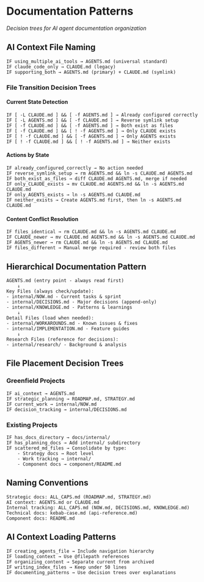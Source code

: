 # Documentation Patterns

*Decision trees for AI agent documentation organization*

## AI Context File Naming

```
IF using_multiple_ai_tools → AGENTS.md (universal standard)
IF claude_code_only → CLAUDE.md (legacy)
IF supporting_both → AGENTS.md (primary) + CLAUDE.md (symlink)
```

### File Transition Decision Trees

#### Current State Detection
```
IF [ -L CLAUDE.md ] && [ -f AGENTS.md ] → Already configured correctly
IF [ -L AGENTS.md ] && [ -f CLAUDE.md ] → Reverse symlink setup
IF [ -f CLAUDE.md ] && [ -f AGENTS.md ] → Both exist as files
IF [ -f CLAUDE.md ] && [ ! -f AGENTS.md ] → Only CLAUDE exists
IF [ ! -f CLAUDE.md ] && [ -f AGENTS.md ] → Only AGENTS exists  
IF [ ! -f CLAUDE.md ] && [ ! -f AGENTS.md ] → Neither exists
```

#### Actions by State
```
IF already_configured_correctly → No action needed
IF reverse_symlink_setup → rm AGENTS.md && ln -s CLAUDE.md AGENTS.md
IF both_exist_as_files → diff CLAUDE.md AGENTS.md, merge if needed
IF only_CLAUDE_exists → mv CLAUDE.md AGENTS.md && ln -s AGENTS.md CLAUDE.md
IF only_AGENTS_exists → ln -s AGENTS.md CLAUDE.md
IF neither_exists → Create AGENTS.md first, then ln -s AGENTS.md CLAUDE.md
```

#### Content Conflict Resolution
```
IF files_identical → rm CLAUDE.md && ln -s AGENTS.md CLAUDE.md
IF CLAUDE_newer → mv CLAUDE.md AGENTS.md && ln -s AGENTS.md CLAUDE.md  
IF AGENTS_newer → rm CLAUDE.md && ln -s AGENTS.md CLAUDE.md
IF files_different → Manual merge required - review both files
```

## Hierarchical Documentation Pattern

```
AGENTS.md (entry point - always read first)
    ↓
Key Files (always check/update):
- internal/NOW.md - Current tasks & sprint
- internal/DECISIONS.md - Major decisions (append-only) 
- internal/KNOWLEDGE.md - Patterns & learnings
    ↓
Detail Files (load when needed):
- internal/WORKAROUNDS.md - Known issues & fixes
- internal/IMPLEMENTATION.md - Feature guides
    ↓
Research Files (reference for decisions):
- internal/research/ - Background & analysis
```

## File Placement Decision Trees

### Greenfield Projects
```
IF ai_context → AGENTS.md
IF strategic_planning → ROADMAP.md, STRATEGY.md
IF current_work → internal/NOW.md
IF decision_tracking → internal/DECISIONS.md
```

### Existing Projects
```
IF has_docs_directory → docs/internal/
IF has_planning_docs → Add internal/ subdirectory
IF scattered_md_files → Consolidate by type:
    - Strategy docs → Root level
    - Work tracking → internal/
    - Component docs → component/README.md
```

## Naming Conventions

```
Strategic docs: ALL_CAPS.md (ROADMAP.md, STRATEGY.md)
AI context: AGENTS.md or CLAUDE.md  
Internal tracking: ALL_CAPS.md (NOW.md, DECISIONS.md, KNOWLEDGE.md)
Technical docs: kebab-case.md (api-reference.md)
Component docs: README.md
```

## AI Context Loading Patterns

```
IF creating_agents_file → Include navigation hierarchy
IF loading_context → Use @filepath references
IF organizing_content → Separate current from archived  
IF writing_index_files → Keep under 50 lines
IF documenting_patterns → Use decision trees over explanations
```
